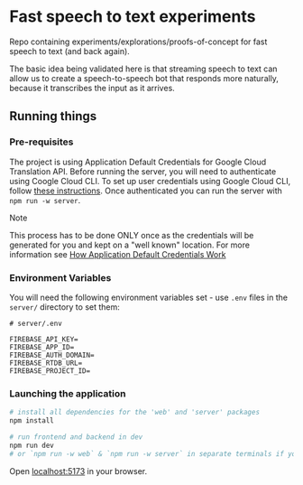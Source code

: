 # Fast speech to text experiments

Repo containing experiments/explorations/proofs-of-concept for fast speech to text (and back again).

The basic idea being validated here is that streaming speech to text can allow us to create a speech-to-speech bot that responds more naturally, because it transcribes the input as it arrives.

## Running things

### Pre-requisites

The project is using Application Default Credentials for Google Cloud Translation API.
Before running the server, you will need to authenticate using Coogle Cloud CLI. To set up user credentials using Google Cloud CLI, follow [these instructions](https://cloud.google.com/docs/authentication/provide-credentials-adc#local-dev). Once authenticated you can run the server with `npm run -w server`.

> [!NOTE]
> This process has to be done ONLY once as the credentials will be generated for you and kept on a "well known" location. For more information see [How Application Default Credentials Work](https://cloud.google.com/docs/authentication/application-default-credentials)

### Environment Variables

You will need the following environment variables set - use `.env` files in the `server/` directory to set them:

```
# server/.env

FIREBASE_API_KEY=
FIREBASE_APP_ID=
FIREBASE_AUTH_DOMAIN=
FIREBASE_RTDB_URL=
FIREBASE_PROJECT_ID=
```

### Launching the application

```bash
# install all dependencies for the 'web' and 'server' packages
npm install

# run frontend and backend in dev
npm run dev
# or `npm run -w web` & `npm run -w server` in separate terminals if you so wish
```

Open [localhost:5173](http://localhost:5173) in your browser.
